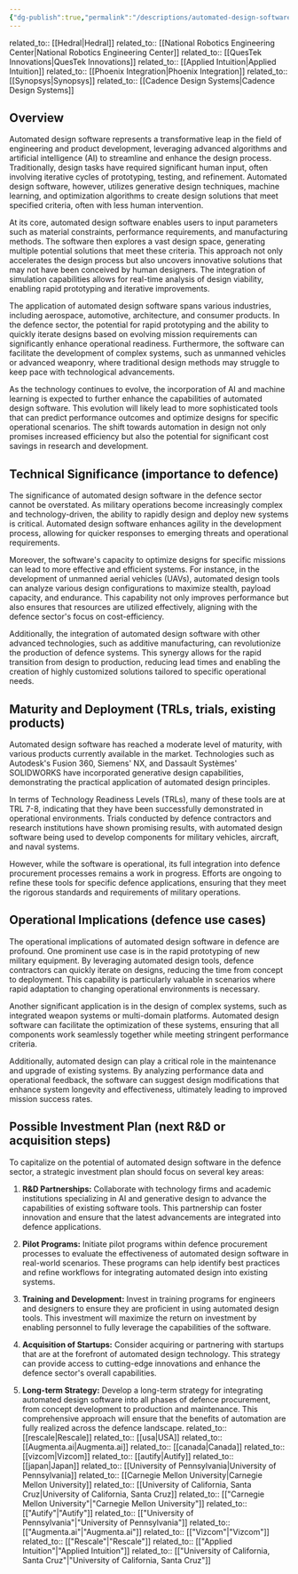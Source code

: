 ```yaml
---
{"dg-publish":true,"permalink":"/descriptions/automated-design-software/","title":"automated design software"}
---
```


related_to:: [[Hedral\|Hedral]]
related_to:: [[National Robotics Engineering Center\|National Robotics Engineering Center]]
related_to:: [[QuesTek Innovations\|QuesTek Innovations]]
related_to:: [[Applied Intuition\|Applied Intuition]]
related_to:: [[Phoenix Integration\|Phoenix Integration]]
related_to:: [[Synopsys\|Synopsys]]
related_to:: [[Cadence Design Systems\|Cadence Design Systems]]
## Overview
Automated design software represents a transformative leap in the field of engineering and product development, leveraging advanced algorithms and artificial intelligence (AI) to streamline and enhance the design process. Traditionally, design tasks have required significant human input, often involving iterative cycles of prototyping, testing, and refinement. Automated design software, however, utilizes generative design techniques, machine learning, and optimization algorithms to create design solutions that meet specified criteria, often with less human intervention.

At its core, automated design software enables users to input parameters such as material constraints, performance requirements, and manufacturing methods. The software then explores a vast design space, generating multiple potential solutions that meet these criteria. This approach not only accelerates the design process but also uncovers innovative solutions that may not have been conceived by human designers. The integration of simulation capabilities allows for real-time analysis of design viability, enabling rapid prototyping and iterative improvements.

The application of automated design software spans various industries, including aerospace, automotive, architecture, and consumer products. In the defence sector, the potential for rapid prototyping and the ability to quickly iterate designs based on evolving mission requirements can significantly enhance operational readiness. Furthermore, the software can facilitate the development of complex systems, such as unmanned vehicles or advanced weaponry, where traditional design methods may struggle to keep pace with technological advancements.

As the technology continues to evolve, the incorporation of AI and machine learning is expected to further enhance the capabilities of automated design software. This evolution will likely lead to more sophisticated tools that can predict performance outcomes and optimize designs for specific operational scenarios. The shift towards automation in design not only promises increased efficiency but also the potential for significant cost savings in research and development.

## Technical Significance (importance to defence)
The significance of automated design software in the defence sector cannot be overstated. As military operations become increasingly complex and technology-driven, the ability to rapidly design and deploy new systems is critical. Automated design software enhances agility in the development process, allowing for quicker responses to emerging threats and operational requirements.

Moreover, the software's capacity to optimize designs for specific missions can lead to more effective and efficient systems. For instance, in the development of unmanned aerial vehicles (UAVs), automated design tools can analyze various design configurations to maximize stealth, payload capacity, and endurance. This capability not only improves performance but also ensures that resources are utilized effectively, aligning with the defence sector's focus on cost-efficiency.

Additionally, the integration of automated design software with other advanced technologies, such as additive manufacturing, can revolutionize the production of defence systems. This synergy allows for the rapid transition from design to production, reducing lead times and enabling the creation of highly customized solutions tailored to specific operational needs.

## Maturity and Deployment (TRLs, trials, existing products)
Automated design software has reached a moderate level of maturity, with various products currently available in the market. Technologies such as Autodesk's Fusion 360, Siemens' NX, and Dassault Systèmes' SOLIDWORKS have incorporated generative design capabilities, demonstrating the practical application of automated design principles.

In terms of Technology Readiness Levels (TRLs), many of these tools are at TRL 7-8, indicating that they have been successfully demonstrated in operational environments. Trials conducted by defence contractors and research institutions have shown promising results, with automated design software being used to develop components for military vehicles, aircraft, and naval systems.

However, while the software is operational, its full integration into defence procurement processes remains a work in progress. Efforts are ongoing to refine these tools for specific defence applications, ensuring that they meet the rigorous standards and requirements of military operations.

## Operational Implications (defence use cases)
The operational implications of automated design software in defence are profound. One prominent use case is in the rapid prototyping of new military equipment. By leveraging automated design tools, defence contractors can quickly iterate on designs, reducing the time from concept to deployment. This capability is particularly valuable in scenarios where rapid adaptation to changing operational environments is necessary.

Another significant application is in the design of complex systems, such as integrated weapon systems or multi-domain platforms. Automated design software can facilitate the optimization of these systems, ensuring that all components work seamlessly together while meeting stringent performance criteria.

Additionally, automated design can play a critical role in the maintenance and upgrade of existing systems. By analyzing performance data and operational feedback, the software can suggest design modifications that enhance system longevity and effectiveness, ultimately leading to improved mission success rates.

## Possible Investment Plan (next R&D or acquisition steps)
To capitalize on the potential of automated design software in the defence sector, a strategic investment plan should focus on several key areas:

1. **R&D Partnerships:** Collaborate with technology firms and academic institutions specializing in AI and generative design to advance the capabilities of existing software tools. This partnership can foster innovation and ensure that the latest advancements are integrated into defence applications.

2. **Pilot Programs:** Initiate pilot programs within defence procurement processes to evaluate the effectiveness of automated design software in real-world scenarios. These programs can help identify best practices and refine workflows for integrating automated design into existing systems.

3. **Training and Development:** Invest in training programs for engineers and designers to ensure they are proficient in using automated design tools. This investment will maximize the return on investment by enabling personnel to fully leverage the capabilities of the software.

4. **Acquisition of Startups:** Consider acquiring or partnering with startups that are at the forefront of automated design technology. This strategy can provide access to cutting-edge innovations and enhance the defence sector's overall capabilities.

5. **Long-term Strategy:** Develop a long-term strategy for integrating automated design software into all phases of defence procurement, from concept development to production and maintenance. This comprehensive approach will ensure that the benefits of automation are fully realized across the defence landscape.
related_to:: [[rescale\|Rescale]]
related_to:: [[usa\|USA]]
related_to:: [[Augmenta.ai\|Augmenta.ai]]
related_to:: [[canada\|Canada]]
related_to:: [[vizcom\|Vizcom]]
related_to:: [[autify\|Autify]]
related_to:: [[japan\|Japan]]
related_to:: [[University of Pennsylvania\|University of Pennsylvania]]
related_to:: [[Carnegie Mellon University\|Carnegie Mellon University]]
related_to:: [[University of California, Santa Cruz\|University of California, Santa Cruz]]
related_to:: [["Carnegie Mellon University"\|"Carnegie Mellon University"]]
related_to:: [["Autify"\|"Autify"]]
related_to:: [["University of Pennsylvania"\|"University of Pennsylvania"]]
related_to:: [["Augmenta.ai"\|"Augmenta.ai"]]
related_to:: [["Vizcom"\|"Vizcom"]]
related_to:: [["Rescale"\|"Rescale"]]
related_to:: [["Applied Intuition"\|"Applied Intuition"]]
related_to:: [["University of California, Santa Cruz"\|"University of California, Santa Cruz"]]

